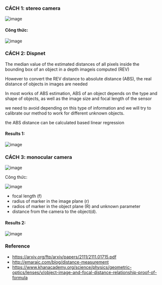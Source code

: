 ### CÁCH 1: stereo camera
![image](https://github.com/nam157/ai4theblind/blob/main/distance_measure/Images/AnhDoAn.png)
#### Công thức: 
![image](https://github.com/nam157/ai4theblind/blob/main/distance_measure/Images/congthuc.png)




### CÁCH 2: Dispnet

The median value of the estimated distances of all pixels inside the 
bounding box of an object in a depth imageis computed (REV)

However to convert the REV distance to absolute distance (ABS), the real distance 
of objects in images are needed

In most works of ABS estimation, ABS of 
an object depends on the type and shape of objects, as well as the image size and focal 
length of the sensor

we need to avoid depending on this
type of information and we will try to calibrate our method to work for different 
unknown objects.

the ABS distance can be 
calculated based linear regression

#### Results 1:

![image](https://github.com/nam157/ai4theblind/blob/main/distance_measure/Images/ezgif-1-538cc99cb6.gif)


### CÁCH 3: monocular camera
![image](https://user-images.githubusercontent.com/72034584/161086094-8c802bf8-e915-4cc7-b2c3-389bba45c969.png)

Công thức: 

![image](https://user-images.githubusercontent.com/72034584/161089684-14436672-82dc-447e-a14d-c069b37068b7.png)


* focal length (f)
* radius of marker in the image plane (r) 
* radios of marker in the object plane (R) and unknown parameter
* distance from the camera to the object(d).



#### Results 2:
![image](https://github.com/nam157/ai4theblind/blob/main/distance_measure/Images/ezgif-5-f0d2ef8c9d.gif)

### Reference
* https://arxiv.org/ftp/arxiv/papers/2111/2111.01715.pdf
* http://emaraic.com/blog/distance-measurement
* https://www.khanacademy.org/science/physics/geometric-optics/lenses/v/object-image-and-focal-distance-relationship-proof-of-formula
